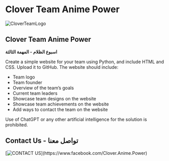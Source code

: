 # Clover Team Anime Power

![CloverTeamLogo](https://c.top4top.io/p_268067dqq1.png)

## Clover Team Anime Power

**اسبوع الظلام - المهمة الثالثة**

Create a simple website for your team using Python, and include HTML and CSS. Upload it to GitHub. The website should include:

- Team logo
- Team founder
- Overview of the team’s goals
- Current team leaders
- Showcase team designs on the website
- Showcase team achievements on the website
- Add ways to contact the team on the website

Use of ChatGPT or any other artificial intelligence for the solution is prohibited.

## Contact Us - تواصل معنا

[![CONTACT US]([https://img.shields.io/badge/تواصل%20معنا-%231877f2.svg?style=flat&logo=facebook&logoColor=white](https://img.shields.io/badge/CONTACT%20US-%25231877f2.svg?style=flat&logo=facebook&logoColor=white))](https://www.facebook.com/Clover.Anime.Power)
